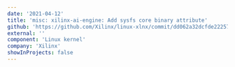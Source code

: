 ```yaml
---
date: '2021-04-12'
title: 'misc: xilinx-ai-engine: Add sysfs core binary attribute'
github: 'https://github.com/Xilinx/linux-xlnx/commit/dd062a32dcfde222576a98bd07c50c860a0ae6fa'
external: ''
component: 'Linux kernel'
company: 'Xilinx'
showInProjects: false
---
```

